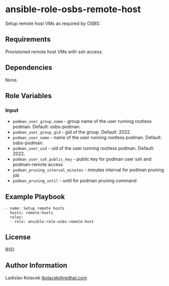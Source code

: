 ansible-role-osbs-remote-host
=============================

Setup remote host VMs as required by OSBS:


Requirements
------------

Provisioned remote host VMs with ssh access.

Dependencies
------------

None.

Role Variables
------------

### Input

* `podman_user_group_name` - group name of the user running rootless podman. Default: osbs-podman.
* `podman_user_group_gid` - gid of the group. Default: 2022.
* `podman_user_name` - name of the user running rootless podman. Default: osbs-podman.
* `podman_user_uid` - uid of the user running rootless podman. Default: 2022.
* `podman_user_ssh_public_key` - public key for podman user ssh and podman-remote access
* `podman_pruning_interval_minutes` - minutes interval for podman pruning job
* `podman_pruning_until` - until for podman pruning command

Example Playbook
----------------

    - name: Setup remote hosts
      hosts: remote-hosts
      roles:
      - role: ansible-role-osbs-remote-host

License
-------

BSD

Author Information
------------------

Ladislav Kolacek <lkolacek@redhat.com>

